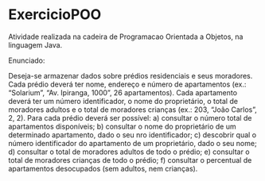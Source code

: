 # ExercicioPOO
Atividade realizada na cadeira de Programacao Orientada a Objetos, na linguagem Java.

Enunciado:

Deseja-se armazenar dados sobre prédios residenciais e seus moradores. Cada prédio deverá ter nome,
endereço e número de apartamentos (ex.: “Solarium”, “Av. Ipiranga, 1000”, 26 apartamentos). Cada
apartamento deverá ter um número identificador, o nome do proprietário, o total de moradores adultos e o
total de moradores crianças (ex.: 203, “João Carlos”, 2, 2).
Para cada prédio deverá ser possível:
a) consultar o número total de apartamentos disponíveis;
b) consultar o nome do proprietário de um determinado apartamento, dado o seu nro identificador;
c) descobrir qual o número identificador do apartamento de um proprietário, dado o seu nome;
d) consultar o total de moradores adultos de todo o prédio;
e) consultar o total de moradores crianças de todo o prédio;
f) consultar o percentual de apartamentos desocupados (sem adultos, nem crianças).
